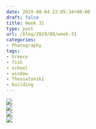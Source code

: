 ```yaml
---
date: 2019-08-04 22:05:34+00:00
draft: false
title: Week 31
type: post
url: /blog/2019/08/week-31
categories:
- Photography
tags:
- Greece 
- fish 
- school 
- window
- Thessaloniki 
- building 
---
```


![](/images/2019-08-04-Week-31/2019-08-04-Week-31-1.jpeg)  
![](/images/2019-08-04-Week-31/2019-08-04-Week-31-2.jpeg)  
![](/images/2019-08-04-Week-31/2019-08-04-Week-31-3.jpeg)  
![](/images/2019-08-04-Week-31/2019-08-04-Week-31-4.jpeg)